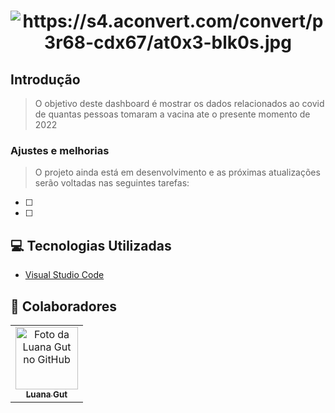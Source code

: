 <h1 align="center">
    <img src="https://s4.aconvert.com/convert/p3r68-cdx67/at0x3-blk0s.jpg" alt="https://s4.aconvert.com/convert/p3r68-cdx67/at0x3-blk0s.jpg">
</h1>


## Introdução
> O objetivo deste dashboard é mostrar os dados relacionados ao covid de quantas pessoas tomaram a vacina ate o presente momento de 2022


### Ajustes e melhorias

>O projeto ainda está em desenvolvimento e as próximas atualizações serão voltadas nas seguintes tarefas:

- [ ] 
- [ ] 

## 💻 Tecnologias Utilizadas

- [Visual Studio Code](https://code.visualstudio.com/)


## 🤝 Colaboradores



<table>
  <tr>
    <td align="center">
      <a href="#">
        <img src="https://ik.imagekit.io/aa0efwxn6ck/luana_Ur_CapjlLI.jpg?updatedAt=1634055534589" width="100px;" alt="Foto da Luana Gut no GitHub"/><br>
        <sub>
          <b>Luana Gut</b>
        </sub>
      </a>
    
</table>
